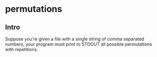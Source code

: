 # permutations

## Intro

Suppose you're given a file with a single string of comma separated numbers, your program must print to STDOUT all possible permutations with repetitions.
